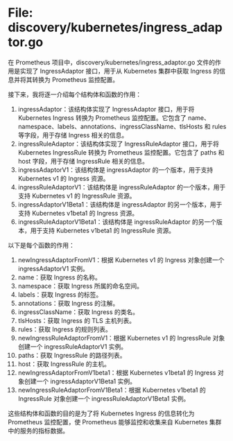# File: discovery/kubernetes/ingress_adaptor.go

在 Prometheus 项目中，discovery/kubernetes/ingress_adaptor.go 文件的作用是实现了 IngressAdaptor 接口，用于从 Kubernetes 集群中获取 Ingress 的信息并将其转换为 Prometheus 监控配置。

接下来，我将逐一介绍每个结构体和函数的作用：

1. ingressAdaptor：该结构体实现了 IngressAdaptor 接口，用于将 Kubernetes Ingress 转换为 Prometheus 监控配置。它包含了 name、namespace、labels、annotations、ingressClassName、tlsHosts 和 rules 等字段，用于存储 Ingress 相关的信息。
2. ingressRuleAdaptor：该结构体实现了 IngressRuleAdaptor 接口，用于将 Kubernetes IngressRule 转换为 Prometheus 监控配置。它包含了 paths 和 host 字段，用于存储 IngressRule 相关的信息。
3. ingressAdaptorV1：该结构体是 ingressAdaptor 的一个版本，用于支持 Kubernetes v1 的 Ingress 资源。
4. ingressRuleAdaptorV1：该结构体是 ingressRuleAdaptor 的一个版本，用于支持 Kubernetes v1 的 IngressRule 资源。
5. ingressAdaptorV1Beta1：该结构体是 ingressAdaptor 的另一个版本，用于支持 Kubernetes v1beta1 的 Ingress 资源。
6. ingressRuleAdaptorV1Beta1：该结构体是 ingressRuleAdaptor 的另一个版本，用于支持 Kubernetes v1beta1 的 IngressRule 资源。

以下是每个函数的作用：

1. newIngressAdaptorFromV1：根据 Kubernetes v1 的 Ingress 对象创建一个 ingressAdaptorV1 实例。
2. name：获取 Ingress 的名称。
3. namespace：获取 Ingress 所属的命名空间。
4. labels：获取 Ingress 的标签。
5. annotations：获取 Ingress 的注解。
6. ingressClassName：获取 Ingress 的类名。
7. tlsHosts：获取 Ingress 的 TLS 主机列表。
8. rules：获取 Ingress 的规则列表。
9. newIngressRuleAdaptorFromV1：根据 Kubernetes v1 的 IngressRule 对象创建一个 ingressRuleAdaptorV1 实例。
10. paths：获取 IngressRule 的路径列表。
11. host：获取 IngressRule 的主机。
12. newIngressAdaptorFromV1beta1：根据 Kubernetes v1beta1 的 Ingress 对象创建一个 ingressAdaptorV1Beta1 实例。
13. newIngressRuleAdaptorFromV1Beta1：根据 Kubernetes v1beta1 的 IngressRule 对象创建一个 ingressRuleAdaptorV1Beta1 实例。

这些结构体和函数的目的是为了将 Kubernetes Ingress 的信息转化为 Prometheus 监控配置，使 Prometheus 能够监控和收集来自 Kubernetes 集群中的服务的指标数据。

